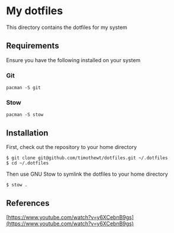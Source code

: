 # My dotfiles

This directory contains the dotfiles for my system

## Requirements

Ensure you have the following installed on your system

### Git
```
pacman -S git
```

### Stow
```
pacman -S stow
```

## Installation

First, check out the repository to your home directory
```
$ git clone git@github.com/timothewt/dotfiles.git ~/.dotfiles
$ cd ~/.dotfiles
```

Then use GNU Stow to symlink the dotfiles to your home directory
```
$ stow .
```

## References
[https://www.youtube.com/watch?v=y6XCebnB9gs](https://www.youtube.com/watch?v=y6XCebnB9gs)
